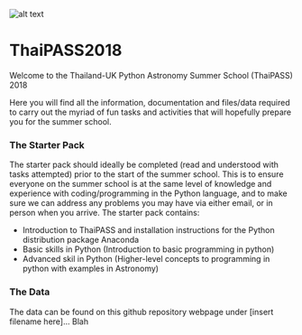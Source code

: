 ![alt text](https://github.com/Milne-Centre/ThaiPASS2018/blob/master/ThaiPass_Poster.jpg "ThaiPASS 2018 Poster")

# ThaiPASS2018

Welcome to the Thailand-UK Python Astronomy Summer School (ThaiPASS) 2018

Here you will find all the information, documentation and files/data required to carry out the myriad of fun tasks and activities that will 
hopefully prepare you for the summer school.

### The Starter Pack

The starter pack should ideally be completed (read and understood with tasks attempted) prior to the start of the summer school. This is to ensure
everyone on the summer school is at the same level of knowledge and experience with coding/programming in the Python language, and to make sure
we can address any problems you may have via either email, or in person when you arrive. The starter pack contains:

- Introduction to ThaiPASS and installation instructions for the Python distribution package Anaconda
- Basic skills in Python (Introduction to basic programming in python)
- Advanced skil in Python (Higher-level concepts to programming in python with examples in Astronomy)

### The Data

The data can be found on this github repository webpage under [insert filename here]... Blah
